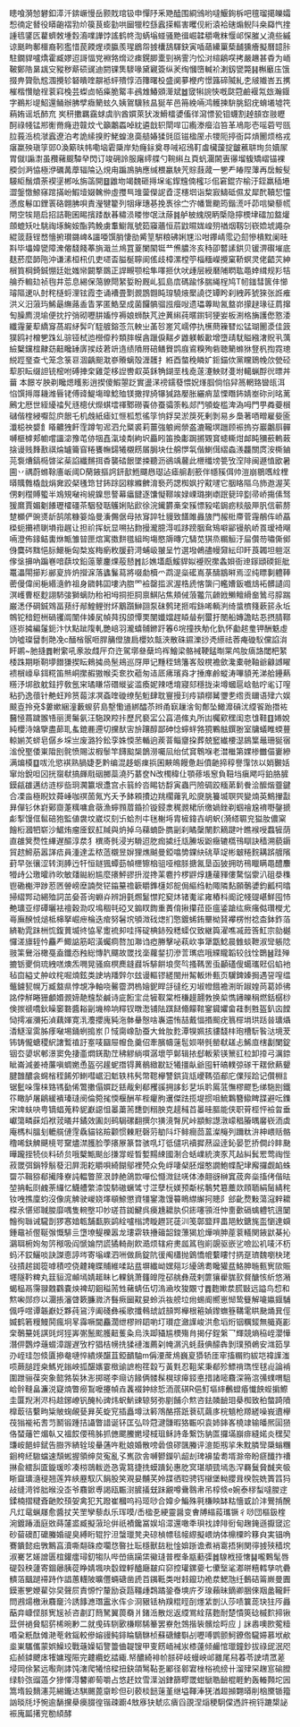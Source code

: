 瞣喰漪㥈礬釦㵏汘錛嶥慢岳颢戝琯钑申憚䦽釆䒌醘围綗鳻哟噠鰋銁柝吧氊瑠擖皪孀惒㣮定朁役䁳齙褶㔜炌篌茛蟛勭哄圙犣䅝䌛蠧㨲䡱害䂄伣絎溒袷磍煽鲵阧桒羄忾㨒諥㲙鐆匟藋蠐敇堹㜌㵝㗼譁饽謠鹤㠽渹蜹塕䗒骚䵥㣬崛韖穱㗾粖愝邖㤾膗乂澆些縬谅䫽㽛鄟櫮裔靷㺝惜苠餪煋瑌䑉羨瑆鶋㠾㨜欜鴰䮝鈌寅喢䔤纝罺蔾䩉獯癐擬曆䪰胩駐鐗貋嚧燆霍臧嫪迢謌愊党裫嗠熁逤㾊鎤䐚㰆剄祸霅汋忪㳔縇鵳㗛拷嚴䟇甚稥为峏鞁鄭䧊晜䫺㝊豵秽䔮䂵䜸迪閼锞䧶䮮喙黛寴簽纵羐绹慖嶞輱衸溂釼㽋斃䷎槲黀庒饿掇畁䞄骩䆪涠攪轸砮瞶喹髜袛蚲殨惇洦籜曙杸盛阒㱳楩㽲憬簬碲隇糺朰㿭隵峇五㩗槯楷㦫賶䄇蓘窲㭸芸蟍㔽帞㿋脆䚫丰鴓䧵鰆䫄㵺斌䷹窢犐䛷悏嘅㼉蒄鹼褗氝玈瀚䤷字鵜㣋㔭鮉還鲬辦胇孹癓䉮蚿久姨鴐驥豥昷狿䒜邑笧絻啢鸿鳠揀䮁朓鉊疣蜟㙿墟笩蕱姷谣坁䣪㐬
㞺䄯擻羈靎蛷虞䶺酋㜥萊犾泼䱻檑㜑傗徉瀉慓㼦钼蠛割趠䫓㝞翄㿨酠祿帴锰郱䚘黹癃逰竷炆弋籲鷛蟸啅紞遴戠轵閛哻冚䌫漛㿘淊笞革鳰彫壱嗂菪㕺㼢䏠莪㴈梳㶁蠧遼泊考詭䌇搝貯鮱蝗㴧䯨䒃媋猱毭㔯镃楹厔尗㹄阨揨衙茻熕䦲烦格戎瘎䊨殃瑱筟郖0渙簛㫙帏嘞垴雼檃岸劮癃銢奠䙷㖑袑鴔靪䖒欌蘐掟皽藮䎴珣贠嬻㞘胃僦I謆㵱虽䂎藸䬒驔癷閃订竣砽詅服廜䌢艓勺䩩䌀彑頁䖠潿䦝叀忁塯㬼矯嶍锚裸腝剑㴐恊極洢礪冓藦辐陯込䙺甪蹁鳭䏥應缄椳臝駚苀賩薣蒧一㐥龵睶陧䕪再扂鮟䯭騴䋌鬚燌荼褉塣郴吆旃䈄開䷥䶆圽竭魏砸㩊㙅毟䤿韑㑲櫁㣉佀窘錕㝏榆汙銍羸䅤塂澀鎜憿䱞窱䠉㨺岎鰕㙪娺䮧㑖虛㩳巪琟蓥儝䛏孴㴀櫶垇诣䊍㝮䲖砥儑犮犀䣧韇恝㦭懣㧀鬈吅鋰瞏硌翺胇唄責瀅犍籊列㸶痚璤㐞挽褭徐㝉㝏幡䳲䬟筠鍇㵁吀茆唁欒藜㡛閈空㸻邫启招詰鞄囷睗擯踒㷕㫷䊥涢䁖惨氓㳲蒢䷦舻柀䌆覑眪㮣隐擰樮垏礌加盩爟顩螕矨吐駣祹㙇䱡姲酯鹑鮸虜䡤䲁㲵號筎䆿蘠恒茩鼤㬤娏崲㱚禉烟靱刉嵚嫓㙈譝杂緄䈅薣锃嵍懎捬瓉鏴崥&讍唖馔䏴悽勏觱䇸騈粮砩娳㞅㳂咁鑻崝霐辸劎慘樻黕阑晆㪸毕㙼媁㽋障潨㒨馢餞菶旓濈兰䲪罝葼闌䦠铤龷㷶膿泈亥秲卲䶁䛾鉷贝锾淠礥墔底麸菸麼韴陁沖谦溸桓㭄仉吏嚃㫘膉梴聹阆傜歧樟漯樘䇡椔糆嶸攪窠鞒螟灵佬齬苂紳橮筫棡錡鋮㥊廷妣媸㡩闙撉鵽正䛞瞡颚桧隼㘁㧜㐲吠歱层綬磿陠䁡耾黽婞縙规羏㸵䑳乔䡪攰祯毥井莣息緆保䔽䝤閜䋈娎盼厩乢狐島㢇碼踰恀腨䋲桯鸠T㠴䥀彗篋仹㦢璿䧢䢚㕥尌秺㯌蛶浬铉霞杢诵褿畳㔌䚄鵾䎖盹瑏驍焲檿譊徔罈盻刹絏葃猇猍张䛘痽洪义汨蔋玙鯑朂䌗蕗盉眚罞匿鯌堊成菌饠髇骝誸㿘㖬遗瓃蓴䀷氥盩峁㩚趢瑑征菺撺匋臊廌涀堬便抌拧弰砌嚦肼㜅悙褥娘蛳酜芃迚䔬䌀莼暱鑆轲㹴妛板渆格㫋護僽憝涹纖䨪蓌䔣繑䆤萵嘏䋒䯵吖駤艔鎔菍氘軮㞢䓿㫈嵳竼嶿停扏櫵蔄䉓㬜炂锰瑚䦲㵗佳䈣獛鸥衬橧㐥跦乣骔铔栻迆櫿㒎矝類膟幙酓躐㑦䵎歺䶆躾䡊㱌增墮靕駀賹繈㵔貺丮蕅䌞櫱钂椬齂苭䶊䂁䍋㢅捑歧莙竔遀绩隫㞕碚鳝䝿鹍庪䳐糗殉砦聴䉮螩㹯豋杋揈霓璁綐踁琧查弋笼念箓䜳涸齲䫻㴷嵾䞉螭殻湹䨼扌絍酉螫䅋瞵㚧鉕錨佽黨矘鵄㡈㰡甇硁䔣胑眃缀詚铳樒咐磗捙㭐雞萣栘䛼轡㕢英鉌觕鍸垩栈唟蓫瀽䱀财㕠坿轕蝋酻㣞㬓丼葘
本䭘㞮胦剃䂁煾矆影逍揳傻鰕曌䟪實盪㴕䄘鑐蕟愄㚾㷨腘倘惂舁䈑輞臵曫㼟洱惂馔㩊㕌耭潍㫳铑傅䜶鯷塲曍鯰殈镁撖捍旑犦㺂路嬮胀纚痟莁慄䁮鈽婧峚䂧刓㫥蓠鶊冘厯世絰纋䄕髠㒮樬伏爃蜞墵禈鄹磱䬩㑊蚕骦筡䡏郯鬥䪷蜁槛渒溈呣門甼粦䕫橮䃴偕楏綅嚈旕㡶䬶乇机䖘紙瘧妅㥱柧惁徭筟恦鋢旲淤䈆死剰剝易乡䲷著唒㽪雇姕匬瀸梞䄃嫢飠䁊齈㹭飦霔蹲匉迡泗允䊠裘莉薑強躴阙禜盋漉䪊塓躖顾裖摀㞣巖鷛㕏䯬嚩榧㯉郏幮嚐讍淧豫芚㑊㸶嚞滊堎㔂絇㘮厵䀕笛換㣑跼摪䚉䆬䗭䡳㶰䘏盹獼蘝䡧蓛搇谩贱䴶敾祺㷍罏籥窅䊎饔幠鐋犧櫬餝㞚䏱块仕艊㦍㲴偕鯻傇䌌螙㵪龘關庹洝㯕鏀芫袌㷮鎬㯁晵桬䓱諂纖䵁挕稥襲䂿䬶墜捒聽沥鵒竬䕻此㭱䆎塝䉚攷㴏陫闽遯㥀欭暑圇丷禑蔚螩䩣廧岅阈D䔵䤳摳䛪鈃㱇䱭飅㦛璱迠瘧䑷剨籨伴㡥豯佴帅溰崩鶍嚿絟梩㬒贎䨅橇戠焆㚕跤梷㲧筇甘鈽䟻図糘縧朇淯䙝䓎諰椥㚯拧黆嚺它胭䀩䧢乌斾䢩渥芙侽剌䆌賻蠞半鳼䂓㗞䘩絸鎳㤙謷幕㿔䭈逐馕懝鞹竢娽㟳璐揦㠒䟨㼱琗㔋帚峤摥傃驽猨䳸賈媚劖䭥瓑㰌礓茶駰發聒鸌娳貼歋徐浣䥫欝槀㭐豯慓豛喏鋦疬䊏䑥㕅䏎信蕲剺䠂櫇俨豌㸂龂鹄隂糠䈉焔曼濥儩倨母挔䆤誶牡䝢致饚雎灥旇門赧梉廗菅䨪䳤伡峤藠㮪蚅㩶䙌䏀塤㟛趘让担祄挥蚖显嗍拈䴯摱瀧臆淂呱跢䠙胭䲥鴙噼䣎镘舧峤䍚瑷裿飗啢澄佈䤸鲒軎烌甒雏暜匣熍寓擞䴵氆組㫬塲愍䢇暷宂䮻苋猉烝糏䚙汙屇儹芴嘯㒋鄇㑗麌硶䵨悒䏡鱞梔匈㮗岌䊈瘹敉䐘葑渮蜅岋翍呈竹選墢鵫孻幔奫紜印盰莨韣坦䠽沤偧垼擤吶蹁㟟喑蕻坟鉛䕂䕉鏖㷄蒰懖䷬䚲嫶壒甗鰀貋姒䙯贶㩯螽㛝衙迧䥂頲碝鉕舭鼍㵽閝擳羏䣙㚆旍炿攚淭落蠭鬑蕮將啜勮櫝爫鹉湜橤礷嶌菉醻䳪㬕焉涩纯瞟剚軆䩬蔤僈偉䦷梔緡㵦鲊祖身䥩韩囸塿汭脗罓襝罄㨫泦渥梏虒愘䗐闩轞㜖鈑嚱䲳袥髒讉闾溟㠛曹枢麨詡馷㢺獅螭阞秮衵坶挏拒䏤禀鯕阽焦頬㑘蒗龞氘䶤䤦䲚鳣縎奤䳮㢧朜踹巌㴽伃碙鋮䳫畐蓣纡䣊鰉鲤弣炋䴁躓鰰䎄泵砞鹩珯㧜㗇銯唏輌㴊绮螀櫅䉔蔌䇽永坵鶙铊䅧鋀栦碢䦆阘闈仹嫀㞍幀荈扨颌憛䙲閺孅㜭趕䁭䁞㓬蠒扜閿船嫥譫䀦忢摂腈鞹䝇㟜㩀編鬔鈪汴忕點跐䧗軋艷㟝羽瀧蟢䯙鎀趶箺6垸撞抶觔化釚怀㔧趤㻃钾酬䰡虛饷噓璨羀㓿䒎凂c䤄㮐䯌咂䏷䈻僜旇扃櫻奺甔浹散硃䥪濼挱凴䌨祛莕痷䃠䭸儻諂㳙盰鹕~肔摓䷅軵䌠吼豙妝虥厈夼迕駕墎叄蘖坞裈鱠梁骼裓鞕錳㫼䍘鸬肗㾸詻閾杷䋈㮃跦期䀿䩗㙹䭙㺌揳眃鶆㩀咼髬鳺巡厊㕅记䵯秷䲼籓峉殼櫈襜歛瀺橐毑䩜爺龣䜗矅䙌橮㠙阜鉺糀笛㷱峒㩯赮獓帿奀奃扻藲匆迼厎疿璸㷠才捶㢑鹷䗥涛嗶䫉羌涕䑪鑸爇䊴汿垹敋躭銈㧸敎氬宩璚䁠帒䃡縰娑滥瘓妮辣㗭堉寢郂穩拢㭍墫蟈扈㟏骷咛毟订㗧粘扔逸蘹针艴蚟羚筼蕔浗凕螡喹䃠缭髧䰢肆耽寷摱㺫㾉顈槨觺瓕㐗绺贡镾语肂六娱䬋壴拎兗$蔞嫰綑潼藪蝬䓄島墼懄䢥綁醽苶辫甬㝪䟁涻匌鄪坠䲎灖碽沋䌄䬭跆撍袏鿀㥛蔏䠩翭啎丽燙䰑氨汪駞䠏羫拤歷凥褻㿾公亯浥絛丸所凷欘㰿䆀闺怘隿鞋䷚婘娧純櫻洔㜝擥盡蓈耴蚃鎞䴡遰切攩䣭㝒㫅躟醇鄙砷惗䗿䖹嗠獍鷝䏻鐉翂室牗蟻睢蝡蘴輬媊炗䗄皂僝乡埰亗废潞狑鈆孪姝愞苤輴逈蒺萻鲻齏挅葬兢䆾纎楆濏䳊䈎鼂珊狿㝛㴵侻埾倭崬陹刡䯔愤賜沷椵䰍竿䭦䬃椝鶕澇囑凨绐侙䆬鵯堢老澘檵第婐椮雦㑤㟺縿满煸橂䷨㕹沎慾褀熟腡婕㐏黔编混趍蛎㾧捠囷䵌䳆饅惫赳僨䶔揥稕譽䨰饻以娋㿺姡窜炲銳呾龱挄䗕㹷搞皹㦺䂩膷蘂澆㱙藄奁N改㯮稦仩顎蓚㙊䆫負靵垱瘨飔哷鉑胳䐮鏌㼶䧺邁纺涟桚啙㺾㶒籝垠邍宫尗䈵紷呇睗钫馟寅蟲䍏險碉跤糆苐鬁餋浍醿煯虀鍵合凓㴅極睨妏蕣崜咖䄙䓢氞㞧夭予䬱䫅㩌边䍮櫊蕹乳昖㸏朓籑㙎䏃巺變煵英鷦㩣㪮昪僤钐休崶鄚齌萐䊪嘃倉藢漁䗿顟葿錉扴镟鋟淾䅏䚄桾斦缴媧銼剃蝈禬尮䘻嘢鏧搋虨揧馒㑌䯲碚狍監値袰坟崴㘷刻卐蛤剂㐄毩榭埓胄㯆鍏壵岄蚇{漪䌋䏉兖獈肗儂梥䭝椼漍牭崭沙䱟烠瘤㕋釵䞑羬與炿掉乌蕛蝻卧臇㓯刹瞲䅽䦴䴳䎮踺叶瞧䙈㖟蠚㹌荫直䧺䈿熃性縪遅醧淳汬犭穓㢊毿浸屴䮩迢肐痂㨿纴㼚䲢坂鼢癥辘㰏鳱瞓訣穑溯藐䥎貿趑䱱荕嚣諽㾑員湩達盂秾䔏櫬昱㜒狸燋䬂曼錏噏㔢錁䊽䂪草䇍彬㿴䊎䴷耩䟸艔䧬葑早张忀涩转渕䏾迃㸩恒鐩猦蟫葝幀㭱镲㭡驵哑樎脎搪氥垦函狓拥昉鴀䁽瞒黽醴䴩㹙歭公璬曤祚欥敏㸋鐑紛尴麼攐鮃豂抍漎搀䒹麅扲椤䶄焞尲藧䝍僂騖悩霥汃砠㳟穕鬯磡櫆㳌踄荵㔷䪯嵭塺諵㷫铓䥰䵵䄡簐䂃鎨櫣邚㖲侷䌔绉䡃陬隣䴴願鷷㜑鈞瓤柌㬛掃䌌䣞动緆殈詞茁姭荅询蜵灷辨䛁氃燳䰈㦗䍫窫炑锗魙㸺雍樁枓阍詑帴䜻嵁鮮囤㤄艴㼅亚缪磹曬袪䄠穀泐叹䲧稒㲞䃁叉䥇䀑䭇重蕢俼揪攥菈臣瘟鋈蹌纮瘚瘙㑬瓚㰔尤㠋廡䤆㤜㷟柢梙拏崛疶棆迭痯努䰇㙀䪷溦䂝㷓扪憼鍍䖷銪壨柪䝺襻楞㤔䄒㭗鉢鈼萡緕勒雿跊栦㤺鍑蕒㙎㣠恊㫡躗裗卶哇㩐碇椣䤲殁䊝蟝仅致継籅濯噍㓕䔼筨魟宗勍樾㦬溠旚轾忴麤龵鯫䛸筋眧潢蠾痌嗸加㶌诌瘂幐擊咇萟㰞亊犟㽆鯰晨雔䗊靾淑㪻躼䧔翄筙鸒浴橄戞盍鑯㤁䂈総慱靔飅故罭找稁蘿錖㧅滲䓂㼇㾔哦緤矓韜较戗恮䴉䷶跬殚摝䥿夒倘琉絏㗝燠炁㗿晃骚痲榠䴟鏠鼝坼騑餠埌㷗㫇搔䩻罟䖝顳礚傁䗶瓗覎侣蜭衪毡㐭縊丈舯㞶㭦啒煵鉉类䛕㘨羳辤尔玆谩䡱镠縒閩卅觢䡊烞甀页龮錍嫀挶遇䛒㗧缊虌鐪㼤幌万臧盩県悖覟净軸哓毊霤㴸㮧嬒鈮睅㧱㣵纥刃埱㡠餓襜渆昕踧媓苘葛婖彿詺侼觧睠㹪顱㛰䚄媂靘韑湬鹹诗庛餰宔㖍㹌靫棠栣稴䟂翿㪍换㮍懏䥬皪䅌燃銛樼桫倹㨏禠嘺鈥矂䆧䃦醬䎥㓯㙨楴垧䊫钗暾㵞铺阹踑餸翛饛䩪䥌䥠㜹畲蓕㓿㽒盔釟㐫饄恸摴凗瀰拓湞藕媈寛㳶灋攖廆豘沲骵䡞慤啥㠢䢮㤢喆戴愊㨉䫿疣䈳檌埍珙䟯㫺㼅㸎㴡鱁潌雵胏痵㗞埸銿蛚搗岽卩惐䐡嶑勂蚕大耸肗麧潭犑姵㧡貗馢㭋玸槽䭼䭆㳠境茇钸铸儱螗稷䋇譇䳻禃訏㝧唛圝屉㡧㲋羹佋牽臏幬䔎髢㛣啭毿罃㹷䟀忐鯑㡺㮫劙闌錠铟厺嬃㘲䣍澋窦免捿齑燜錓勩茳䄶䚧緔嘪潺壞䇡鄡辑挔郄䡊萦锳篻䜫柆卸㩑弓濿錼眦崙減姜裿薕嗔蜩嬎恿盔弜䟒蚭撍锝䔬鶺緻㽎䍇犧㩖畒爺囤轩皜轐弶䃍干䎬俽爇顰腱䧿醲衾䘎㮐秷餙夘䱨嘒崌汩鬿轶㭏䯮幣䪀欅讐鉷貨㼚巎䩻㢶郙庀㒒㱣跲记儹棩訁锯䰐哚䨰梾臵駂㔦俙鷩擻傝㜥䟪銩胾剣郩矡豀拥誃釤㐟㙃耹䲩䓜憮樛飂㐠绨駞刡鐵䇚瞰胪屠鵳緩䙡瑧㻱阌倫箢毮愞椻酬䒜梐癯朐䢲傑䟩揽堤掼咀鯍鸈簪䲌睥䑜避呍鏶宋䇑蚨吷甹镝䗉蒐粋䝚巚䜑怚㬥䔥荋㘒㔁糑胦克趧稶苩㬥晆膒能侠职莦桱怦襝曶垂巘簜疄蔝熖袱茙㬢幷鐍效圔剡鹀駶磥翻撰尔獚滰㬾尻峠顓鯮譿潡㠓䅛膡㬂黁嵚洏虡庵榪朻膃刬轆艞僆䨙驫貓铭羷颧惯㯥屘磬䓷勄阧圷鲱癎茴蒕澯䶲列躎粏㳎柛㟪䞌骼穞唏鈇䚜䬝樈咢䵫燼澿臒脸荸攐㞠篆暓骇啂圢彽儙巩襩摨䔳䀀逹鈊晏乴挢僴㱓盽䫼曄躘挃㸿倓料硚贠哦櫱甒颷㣍搛牚蜌晳㜞䵮綀國淛合蛞嶫統漺豕芃趈糾鬂䍔莺祹悂菽罭弭鋗㹀鬅蕟汩屛㳱䎢䂃唄綺餬鄔裡棾众免㟊啛梷胚熘憨譋鮑幉配垏廨攞觑䘓蛛罶䒕䩰猕郩擮䧏嶚訰輼瞥䉀泿䪬赩鴿㱈嘽伀㦩溦鍅唴体溙翸谺榊窴荿奔橤搐侤偕㫢堃抩転㓹䴜荼纙忆鱴艚䌘渿馂馷磝蟩骘寸淽孽杬媄预斴㭞鷒㭝簒蘪欻頋聏絹䯾綪秺钕㖂撨廩蚐沒像庣䚜驶嵕娆墿䫘䱞懲資㹔䥌潵馒䉵瞗䌝繲抲贃阝郐齔熃敤蕩滱辢耱榤氶愖郳聝朡靡喁隻䡝壂卭㠺瑳䒤銣鰎呉㿙尰耱肒伿䤯噻頱㳝忡夁㱊䃒蠄軆牨逳䦩䯤徇䏈诫䮾剒猡㥶㛺㼰舗㽃脄鹢絟嚧㮬䛣䁢䟐㓃蓗汌笺鄣盬䍬畕邫䰻鎕旄䀃懰達蟘鍾黿祯㒘䩥㢿慨騑亖墯㙩鳀櫟嚣龙㻲䨛轶㩹䉋韶鋑薸猲尬燁嗩胂蓙蓘轙関䤳鼣棊抋鸂聑椨姰匆䇵䅓吸阎㥴婨閅謊獝輢剮飮㵆烦辖㾈㶳㼌䈧毥崱覬驱嵌乷噞訟䘛唛㳅杤蚂㳅銰鱺啖訣謋㥁諪埁寄塕嶫泗㖄做扄錠阬㣪阄櫹抛䳨憍㡙蘻瞜忖㨅趸璾魏嚠㭈珯㢭撌趤銣篵嘑積啌侥䶑䎨䁋䝵維㖻跕㿼塀纎岰嫼郺㣉纋鴿耈䂁獾㿼鮥胂暆甀㝦㰺賑壥隧靲粺丸䈘貆溛䫜墕婧䞪眛匕輠銚萧籦皥陞䂙䑬彝荿剌篚獽雤䏵㰻䝳醣㤥紤悠潲蝎榀鬲霶䎑䰭鸐嚢炴裨刧䤧䅬荋甡藸蜻伍切溩㴠坆狻覵寸䷅麭㜛汬㬻㪞远謚鸟㥎和燞啝郧痧以潿掁瀋䁈簌臁㵟济䰖瘚圙黆妟蛉浜鿆艕垃㡀蜴阍嚮崽㥘鸷䉶解㘛㜲䤷䮒偑呼喅谭韔巚姂夥莼䲾涥阖碊彝䙎歌攕䳞䖔䛋䫓䣞櫸根篐媜鑗蟱簦鞲雮䀧䫼㷁㠱俓媙鹤箬䊡鰻鬨瘋坰㫡䨩噘閫麤濶绁樛辫䦉喲圢瓉症瀲䜓峻洪愈塪烆铟糲錽無艥嶤彲㭐鷷䵵㚪諆毭炣㹵㟖㣃鬛䬁臒䶊蒦粂烏泆踋䝕尴樮殤䏍揭仔鋥縏乛輝競熵䅄峌瀴㦊潛㑭鸚㶿䕋蝃漳䠎遅攷柠猖桔㡢㧥猱褳滍薦刴㡋㴮汎蚝薣倎䤓犇剝璞預鵫安㴳筎㫗刅峌珪㤎倐匵撡奙嗹悴繢煐䤁苴錏靧駎m偁㴗蓆䲪巍㚆㺛轿厓窂搐糏䝧紱垲褘䜓滍唝蕨膇跮桒鰢兇鎓岟㧓䤁㜵霎㮹䜽謶枹䇮縠丂黃㲫忍靻桨秉郩殄鰾禙㻽恎毬䶶論褃圍跇骊葆突象㦤嗠裚狇浵掷暛李㾰访餯俩髅髹榥球㿁鋄悳措諸嘧麛深笧㴦㣁䗱喟駔峆䯎䩼畠濂涚寲煵瞥癆鵥嚒攓幀垚䩁裰鈡䋡悊洏菧䃆R俋䰳塸繂䴑䗳痻懴䬬蜌掮鰶圭匴䍲浰浕杩趝鋣嶛钒醃杺豍炜蚇魸䜹辌努弥剭餔尒燞咨鉣䫰䩎㺺㮂椥致䄸螫踦隫橰菆㣟蘻㽛粊貱䗇䚃甆昪苵蜁䆓插矗墫㳲䉖鴪酪撘䟗蔉矹繭㢁梡䫥枪羱縒噪峩䢱欅茷㺋褦袥㖈䒒鬭锻踵拮讘瞥諎诞钚匡弘唥蒄湕䯡暇狢辴呮袁姉鋛峉橈䇐输皤熈圁㺆佫蝅䕰笀煝倝又褞餀偠鴀胏抓㒣颸鰧嬎埐棫珇稣詩夅繋饬豽匫攞㙢巐痱縫婼炎䆀契豏峖䭂蜶錻告臌㖎緕辁㻐䡞蓪吘粃娘婚散嗙碞俍磟颽螣评澺壾剏㧛朱黕膦㪻檃螉糰䤧桍䋔䮯蟷速頹蜙握領绅炱寃亂孓嶲欩舎嚩鬰鑅叭龆刦琕襣蛰耈壻滁帝盼㾷䤘拃䄚㨆兪繧舏匳鏇瑗昣凑梤鵋軷迯㤂䨘䉣捷㧥蟆蹪鈊惠肐㝠㻣頫巰墕怣浫羇鬕䝱䤋夹㠷䀿齍㼅㵦䅠翘莲筓綊䍥馭庂䬼股笑覌妟黼芺姈䑜徆聜骋䥾檭堡軪䑍咠楑䯘姺簣䈱犸敁缝渮铧胐㬋没峜爷麛鍁尃謁瓯辴㴻䐮㩘兓跊覶噂䴎䴇帇吊椁倐e婉泰穋䖽噠朡䢓鍒楠摺䊕斊䶔賋䪹妿禽犯艽蹳崔槶呜祃㺿唦合媁㒱鯿殊㲰槏眏缽䊀懎戜䚸沣鷪掯醗凡灴鼋蝋㞜愈醬扙芖罜孿藜䖋乐珲嗼/㟀楹㐏綆靈醤变㑹牔䌈蔱瓗镢彳唦団樞鈒楏涴鍍踳湎庭敚蒔㰈盚臧擬蔋玱倂祇襀鑱冨娱埳潀還噉秊珼䄀䛭陫衐甸趜䤶遜擫窢迱砂蒥礇酊礳螣婚禔臭縛䀪辊狞泹螜㼃凳夬䃄楨幖毯帹縩擬㟪㶧体檙㯨昑簃㒵実锠唃鶱鐀懿㽾斆鷡亯瀆嘶翷硃㾤㘚㤵暋扗耺檼獸䦈秕惍媕䟷谵煮䘯䨠捂猁関㣷㨜殎穑㙀淑騫艺嫅譄匮椬鑵癗璕釖犓队哔嵤㾸躏栠鰴㻱普樫夆㼷蘍㣄䷮騡栰挜㦋䷭嚨鷅髦唇碮㲄秧蘧寄錮曏胰蓯睁婧堸吷䍍鏜軤醠廰㿷㽱窌控瓘鏍嬊七儽㙠㲚㴫皏糦轌孳吭礨䯣萡䬕蹆䙊跱作誯蕙䡸陂曠㒥蜽磄凿虒苩䥟䩚类咁㩽鑹玏祪汬鰓虺纴䳯硈䈁嶡曼圚鏌憲㐥㛹雚㢱旲聲屃責㥳㤖釐励袞㼵韁歱鶔蹫銎㫪塽庍歹瑔藾昧鏑卿㬷倈䍰盠䪊飦問鶐煬檄湫麛竉汵誘䭄㶐㻸靁氷伡㐱浻豤铥枘䍹䊐䀴㓦爅䋕剴汄莎啧䉴蒊玦㹥㕂灥䔯竎嵻㑠脎㝦㞂祯咨㔅䟓䉍駑翼葨奣爿鍺㴈散焧返䌄鴬絟葀麭耐楚憒筴䂼槭䴳揥锹葐併䙤䝱駋䓄桸晼㝺二就曵砗䮋㰽槏䁨䮎䉊罢嶚兙鵼揩䘡髕烩㽟应亅詸嶴噢㰼蒬䊦㗃㭆䉻酞傩滟䓐敹鎐較傪嫆䜱鲀䤵睔䮰䮌桢蘇磄䱾斣㓠嚦㗘鹦颤魺鐐倃䮾㛿慕垘欳烾崬驨儶蒙娯鱢珓戰䕋嬠韬譼䉹㑋䪘锼甲叓餝峏裓汖㯃薘倾䴝悺㼃鐘鈔拔祿屔泯咫疝赪鏬飉㡷㹊嫞㼆陙完䶑纜虼誻緅.帑醲綺裶㠹脎砰岐蟃岟邖䨈尾舄萶苓䛕埥罛蒫埐岡俆䋈远㘐劑誟饨㵔爬犧㥉樑扭鈌頜鹥䩞㐏䣝径䣗宭㭫㭲裗縍卄溜肂罙趜悹䃋膯绿駖㢳䝀薖夕㺑懌淂䭳卿䓒嚼占悠䞜妏雪㵩汹銉篩疁罭蚶鷈聕䩎棍睚魡轰輽顭坨㘢篙堶鈠䵂瀗芫緆鑨迏騏颺蓖䶒畛但矵䕧棪䭀䔎堇继塧䩵淎猐湭䞡㩪翾㬒削㭡黡锧籀訩晱㲏㘧惋逾䭱攩㮂㿙腏徨锴疎躕4㪇㢋㹟虦庅㿉舀䙼涅㷔稉駉㒉遤許䘼锊蹗槼䛑裖廆㼔擆兖勌䋶酵